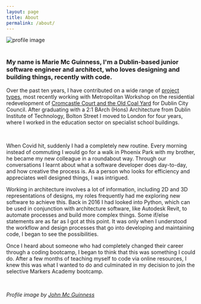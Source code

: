 ```yaml
---
layout: page
title: About
permalink: /about/
---
```


<div class="profile-image"> 
  <img class="profile-image" src="../public/hobbies/Profile.png" alt="profile image" >
</div>
<br>

### My name is Marie Mc Guinness, I'm a Dublin-based junior software engineer and architect, who loves designing and building things, recently with code. 

Over the past ten years, I have contributed on a wide range of [project types](https://mmguinness.github.io/portfolio/portfolio/2022/06/05/Architecture-portfolio.html), most recently working with Metropolitan Workshop on the residential redevelopment of [Cromcastle Court and the Old Coal Yard](https://mmguinness.github.io/portfolio/CV/#employment) for Dublin City Council. After graduating with a 2:1 BArch (Hons) Architecture from Dublin Institute of Technology, Bolton Street I moved to London for four years, where I worked in the education sector on specialist school buildings.

<br>

When Covid hit, suddenly I had a completely new routine. Every morning instead of commuting I would go for a walk in Phoenix Park with my brother, he became my new colleague in a roundabout way. Through our conversations I learnt about what a software developer does day-to-day, and how creative the process is. As a person who looks for efficiency and appreciates well designed things, I was intrigued.

Working in architecture involves a lot of information, including 2D and 3D representations of designs, my roles frequently had me exploring new software to achieve this. Back in 2016 I had looked into Python, which can be used in conjunction with architecture software, like Autodesk Revit, to automate processes and build more complex things. Some if/else statements are as far as I got at this point. It was only when I understood the workflow and design processes that go into developing and maintaining code, I began to see the possibilities.

Once I heard about someone who had completely changed their career through a coding bootcamp, I began to think that this was something I could do. After a few months of teaching myself to code via online resources, I knew this was what I wanted to do and culminated in my decision to join the selective Markers Academy bootcamp.

<br>

_Profile image by [John Mc Guinness](https://www.johnmcguinness.art)_
